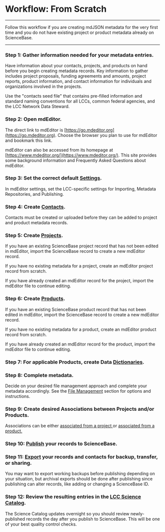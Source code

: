 # Workflow: From Scratch

---

Follow this workflow if you are creating mdJSON metadata for the very first time and you do not have existing project or product metadata already on ScienceBase.

---

### Step 1: Gather information needed for your metadata entries.

Have information about your contacts, projects, and products on hand before you begin creating metadata records. Key information to gather includes project proposals, funding agreements and amounts, project reports, product information, and contact information for individuals and organizations involved in the projects.

Use the "contacts seed file" that contains pre-filled information and standard naming conventions for all LCCs, common federal agencies, and the LCC Network Data Steward.

### Step 2: Open mdEditor.

The direct link to mdEditor is [https://go.mdeditor.org](https://go.mdeditor.org). Choose the browser you plan to use for mdEditor and bookmark this link.

mdEditor can also be accessed from its homepage at [https://www.mdeditor.org/](https://www.mdeditor.org/). This site provides some background information and Frequently Asked Questions about mdEditor.

### Step 3: Set the correct default [Settings](/settings.md).

In mdEditor settings, set the LCC-specific settings for Importing, Metadata Repositories, and Publishing.

### Step 4: Create [Contacts](/contacts.md).

Contacts must be created or uploaded before they can be added to project and product metadata records.

### Step 5: Create [Projects](/project-entry-guidance.md).

If you have an existing ScienceBase project record that has not been edited in mdEditor, import the ScienceBase record to create a new mdEditor record.

If you have no existing metadata for a project, create an mdEditor project record from scratch.

If you have already created an mdEditor record for the project, import the mdEditor file to continue editing.

### Step 6: Create [Products](/product-entry-guidance.md).

If you have an existing ScienceBase product record that has not been edited in mdEditor, import the ScienceBase record to create a new mdEditor record.

If you have no existing metadata for a product, create an mdEditor product record from scratch.

If you have already created an mdEditor record for the product, import the mdEditor file to continue editing.

### Step 7: For applicable Products, create Data [Dictionaries](/product-entry-guidance/dictionaries-tab-product.md).

### Step 8: Complete metadata.

Decide on your desired file management approach and complete your metadata accordingly. See the [File Management](/data-management.md "File Management") section for options and instructions.

### Step 9: Create desired Associations between Projects and/or Products.

Associations can be either [associated from a project ](/record/main/associating-records.md)or [associated from a product.](/product-entry-guidance/associating-records-products.md)

### Step 10: [Publish](/publish.md) your records to ScienceBase.

### Step 11: [Export](/data-management/export.md) your records and contacts for backup, transfer, or sharing.

You may want to export working backups before publishing depending on your situation, but archival exports should be done after publishing since publishing can alter records, like adding or changing a ScienceBase ID.

### Step 12: Review the resulting entries in the [LCC Science Catalog](https://lccnetwork.org/catalog).

The Science Catalog updates overnight so you should review newly-published records the day after you publish to ScienceBase. This will be one of your best quality control checks.

